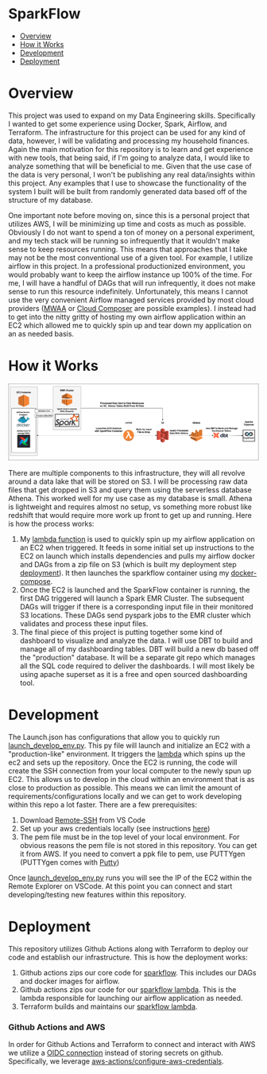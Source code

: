 # SparkFlow

- [Overview](#overview)
- [How it Works](#how-it-works)
- [Development](#development)
- [Deployment](#deployment)

# Overview
This project was used to expand on my Data Engineering skills.  Specifically I wanted to get some experience using Docker, Spark, Airflow, and Terraform.  The infrastructure for this project can be used for any kind of data, however, I will be validating and processing my household finances.  Again the main motivation for this repository is to learn and get experience with new tools, that being said, if I'm going to analyze data, I would like to analyze something that will be beneficial to me.  Given that the use case of the data is very personal, I won't be publishing any real data/insights within this project.  Any examples that I use to showcase the functionality of the system I built will be built from randomly generated data based off of the structure of my database.

One important note before moving on, since this is a personal project that utilizes AWS, I will be minimizing up time and costs as much as possible.  Obviously I do not want to spend a ton of money on a personal experiment, and my tech stack will be running so infrequently that it wouldn't make sense to keep resources running.  This means that approaches that I take may not be the most conventional use of a given tool.  For example, I utilize airflow in this project.  In a professional productionized environment, you would probably want to keep the airflow instance up 100% of the time.  For me, I will have a handful of DAGs that will run infrequently, it does not make sense to run this resource indefinitely.  Unfortunately, this means I cannot use the very convenient Airflow managed services provided by most cloud providers ([MWAA](https://aws.amazon.com/managed-workflows-for-apache-airflow/) or [Cloud Composer](https://cloud.google.com/composer?hl=en) are possible examples).  I instead had to get into the nitty gritty of hosting my own airflow application within an EC2 which allowed me to quickly spin up and tear down my application on an as needed basis.

# How it Works
![alt text](png/infrastructure.png)

There are multiple components to this infrastructure, they will all revolve around a data lake that will be stored on S3. I will be processing raw data files that get dropped in S3 and query them using the serverless database Athena.  This worked well for my use case as my database is small.  Athena is lightweight and requires almost no setup, vs something more robust like redshift that would require more work up front to get up and running.  Here is how the process works:

1. My [lambda function](/infra/lambda/) is used to quickly spin up my airflow application on an EC2 when triggered.  It feeds in some initial set up instructions to the EC2 on launch which installs dependencies and pulls my airflow docker and DAGs from a zip file on S3 (which is built my deployment step [deployment](#deployment)).  It then launches the sparkflow container using my [docker-compose](/sparkflow/docker-compose.yml).
2. Once the EC2 is launched and the SparkFlow container is running, the first DAG triggered will launch a Spark EMR Cluster.  The subsequent DAGs will trigger if there is a corresponding input file in their monitored S3 locations.  These DAGs send pyspark jobs to the EMR cluster which validates and process these input files.
3. The final piece of this project is putting together some kind of dashboard to visualize and analyze the data.  I will use DBT to build and manage all of my dashboarding tables.  DBT will build a new db based off the "production" database.  It will be a separate git repo which manages all the SQL code required to deliver the dashboards.  I will most likely be using apache superset as it is a free and open sourced dashboarding tool.

# Development
The Launch.json has configurations that allow you to quickly run [launch_develop_env.py](/infra/cloud_develop/launch_develop_env.py).  This py file will launch and initialize an EC2 with a "production-like" environment.  It triggers the [lambda](/infra/lambda/SparkFlowEC2Launcher/lambda_function.py) which spins up the ec2 and sets up the repository.  Once the EC2 is running, the code will create the SSH connection from your local computer to the newly spun up EC2.  This allows us to develop in the cloud within an environment that is as close to production as possible.  This means we can limit the amount of requirements/configurations locally and we can get to work developing within this repo a lot faster.  There are a few prerequisites:
1. Download [Remote-SSH](https://marketplace.visualstudio.com/items?itemName=ms-vscode-remote.remote-ssh) from VS Code
2. Set up your aws credentials locally (see instructions [here](https://docs.aws.amazon.com/sdk-for-java/v1/developer-guide/setup-credentials.html))
3. The pem file must be in the top level of your local environment.  For obvious reasons the pem file is not stored in this repository.  You can get it from AWS.  If you need to convert a ppk file to pem, use PUTTYgen (PUTTYgen comes with [Putty](https://www.putty.org/))

Once [launch_develop_env.py](/infra/cloud_develop/launch_develop_env.py) runs you will see the IP of the EC2 within the Remote Explorer on VSCode.  At this point you can connect and start developing/testing new features within this repository.

# Deployment
This repository utilizes Github Actions along with Terraform to deploy our code and establish our infrastructure.  This is how the deployment works:
1. Github actions zips our core code for [sparkflow](/sparkflow/).  This includes our DAGs and docker images for airflow.
2. Github actions zips our code for our [sparkflow lambda](/infra/lambda/SparkFlowEC2Launcher/).  This is the lambda responsible for launching our airflow application as needed.
3. Terraform builds and maintains our [sparkflow lambda](/infra/lambda/SparkFlowEC2Launcher/).

### Github Actions and AWS
In order for Github Actions and Terraform to connect and interact with AWS we utilize a [OIDC connection](https://docs.github.com/en/actions/security-for-github-actions/security-hardening-your-deployments/about-security-hardening-with-openid-connect) instead of storing secrets on github. Specifically, we leverage [aws-actions/configure-aws-credentials](https://github.com/aws-actions/configure-aws-credentials).
